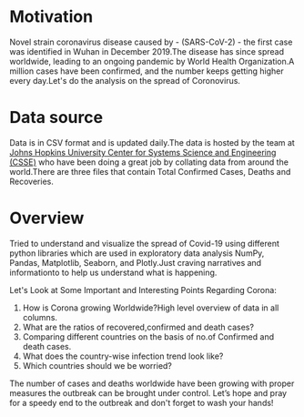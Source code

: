 # Motivation
Novel strain coronavirus disease caused by - (SARS-CoV-2) - the first case was identified in Wuhan in December 2019.The disease has since spread worldwide, leading to an ongoing pandemic by World Health Organization.A million cases have been confirmed, and the number keeps getting higher every day.Let's do the analysis on the  spread of Coronovirus.
# Data source
Data is in CSV format and is updated daily.The data is hosted by the team at <a href="https://github.com/CSSEGISandData">Johns Hopkins University Center for Systems Science and Engineering (CSSE)</a> who have been doing a great job by collating data from around the world.There are three files that contain Total Confirmed Cases, Deaths and Recoveries.
# Overview
Tried to understand and visualize the spread of Covid-19 using different python libraries which are used in exploratory data analysis  NumPy, Pandas, Matplotlib, Seaborn, and Plotly.Just craving narratives and informationto to help us understand what is happening.

Let's Look at Some Important and Interesting Points Regarding Corona:


1. How is Corona growing Worldwide?High level overview of data in all columns.
2. What are the ratios of recovered,confirmed and death cases?
3. Comparing different countries on the basis of no.of Confirmed and death cases.
4. What does the country-wise infection trend look like?
5. Which countries should we be worried?

The number of cases and deaths worldwide have been growing with proper measures the outbreak can be brought under control. 
Let’s hope and pray for a speedy end to the outbreak and don't forget to wash your hands!
